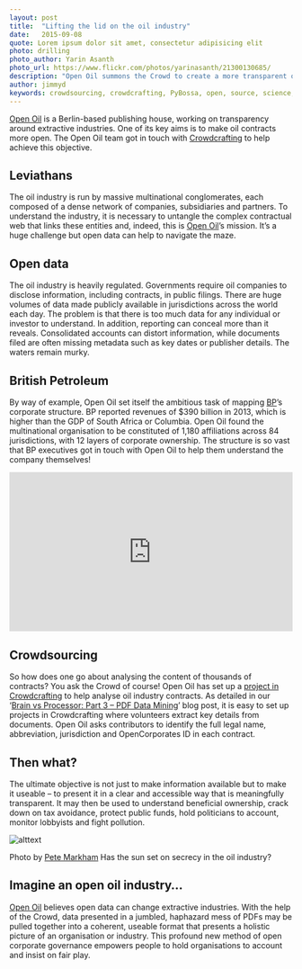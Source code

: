 ```yaml
---
layout: post
title:  "Lifting the lid on the oil industry"
date:   2015-09-08 
quote: Lorem ipsum dolor sit amet, consectetur adipisicing elit
photo: drilling
photo_author: Yarin Asanth
photo_url: https://www.flickr.com/photos/yarinasanth/21300130685/
description: "Open Oil summons the Crowd to create a more transparent oil industry"
author: jimmyd
keywords: crowdsourcing, crowdcrafting, PyBossa, open, source, science, citizen, opensource, transcribe, cognitive, image, pattern, recognition, sound, data, mine, PDF, video
---
```


[Open Oil](http://openoil.net/) is a Berlin-based publishing house, working on transparency around extractive industries. One of its key aims is to make oil contracts more open. The Open Oil team got in touch with [Crowdcrafting](http://crowdcrafting.org/) to help achieve this objective.

## Leviathans

The oil industry is run by massive multinational conglomerates, each composed of a dense network of companies, subsidiaries and partners. To understand the industry, it is necessary to untangle the complex contractual web that links these entities and, indeed, this is [Open Oil](http://openoil.net/)’s mission. It’s a huge challenge but open data can help to navigate the maze.

## Open data

The oil industry is heavily regulated. Governments require oil companies to disclose information, including contracts, in public filings. There are huge volumes of data made publicly available in jurisdictions across the world each day. The problem is that there is too much data for any individual or investor to understand. In addition, reporting can conceal more than it reveals. Consolidated accounts can distort information, while documents filed are often missing metadata such as key dates or publisher details. The waters remain murky.

## British Petroleum

By way of example, Open Oil set itself the ambitious task of mapping [BP](http://www.bp.com/)’s corporate structure. BP reported revenues of $390 billion in 2013, which is higher than the GDP of South Africa or Columbia. Open Oil found the multinational organisation to be constituted of 1,180 affiliations across 84 jurisdictions, with 12 layers of corporate ownership. The structure is so vast that BP executives got in touch with Open Oil to help them understand the company themselves!

<style>.embed-container { position: relative; padding-bottom: 56.25%; height: 0; overflow: hidden; max-width: 100%; } .embed-container iframe, .embed-container object, .embed-container embed { position: absolute; top: 0; left: 0; width: 100%; height: 100%; }</style><div class='embed-container'><iframe src='https://www.youtube.com/embed/29RQWlalFfs' frameborder='0' allowfullscreen></iframe></div>

## Crowdsourcing

So how does one go about analysing the content of thousands of contracts? You ask the Crowd of course! Open Oil has set up a [project in Crowdcrafting](https://crowdcrafting.org/project/openoil/) to help analyse oil industry contracts. As detailed in our ‘[Brain vs Processor: Part 3 – PDF Data Mining](/blog/2015/09/07/Data-mining.html)’ blog post, it is easy to set up projects in Crowdcrafting where volunteers extract key details from documents. Open Oil asks contributors to identify the full legal name, abbreviation, jurisdiction and OpenCorporates ID in each contract.

## Then what?

The ultimate objective is not just to make information available but to make it useable – to present it in a clear and accessible way that is meaningfully transparent. It may then be used to understand beneficial ownership, crack down on tax avoidance, protect public funds, hold politicians to account, monitor lobbyists and fight pollution.

![alttext]({{site.cdn}}/assets/img/blog/OilSunset.jpg "Pete Markham")
<p class="post-caption">Photo by <a href="https://www.flickr.com/photos/pmarkham/15239838875/in/photolist-pdGa9F-fAvxEi-71K9Q8-wHSCbR-5zmEbT-weBXfX-cj2RnA-aQaLwt-aF3BRB-9VhRZP-9V6tx4-pqarNg-ggofYY-qDTCi-qDTyp-67eXv4-wiwiW-6FkGU5-6tvHay-bXhiYh-8Eiz5y-pFTsmT-b1kzEx-ggofKb-9kfA6B-71Pb5L-9Z7pN3-71Karr-9UuMh3-6ZQvDd-6tK5TM-72zFcj-wHSxMR-pFTs98-6trCak-7deMVi-5TEhqr-7Dv9R5-oWcmq7-aAJWSh-aAJWGb-aAGd7g-7ZxVc-roBiy-tQ7d8r-4YkeaK-6EG8oP-wY3zGA-wY3A5u-wHSARX">Pete Markham</a> Has the sun set on secrecy in the oil industry?</p>

## Imagine an open oil industry…

[Open Oil](http://openoil.net/) believes open data can change extractive industries. With the help of the Crowd, data presented in a jumbled, haphazard mess of PDFs may be pulled together into a coherent, useable  format that presents a holistic picture of an organisation or industry. This profound new method of open corporate governance empowers people to hold organisations to account and insist on fair play. 
